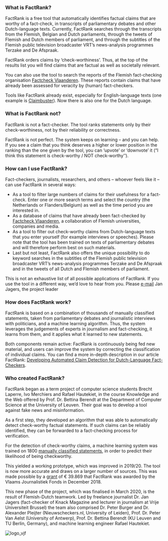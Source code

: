 ### What is FactRank?

FactRank is a free tool that automatically identifies factual claims that are worthy of a fact-check, in transcripts of parliamentary debates and other Dutch-language texts. Currently, FactRank searches through the transcripts from the Flemish, Belgian and Dutch parliaments, through the tweets of Flemish and Dutch members of parliament, and through the subtitles of the Flemish public television broadcaster VRT’s news-analysis programmes Terzake and De Afspraak.

FactRank orders claims by ‘check-worthiness’. Thus, at the top of the results list you will find claims that are factual as well as societally relevant.

You can also use the tool to search the reports of the Flemish fact-checking organisation [Factcheck Vlaanderen](https://factcheck.vlaanderen/). These reports contain claims that have already been assessed for veracity by (human) fact-checkers.

Tools like FactRank already exist, especially for English-language texts (one example is [Claimbuster](https://idir.uta.edu/claimbuster/)). Now there is also one for the Dutch language. 

### What is FactRank not?

FactRank is not a fact-checker. The tool ranks statements only by their check-worthiness, not by their reliability or correctness.

FactRank is not perfect. The system keeps on learning – and you can help. If you see a claim that you think deserves a higher or lower position in the ranking than the one given by the tool, you can ‘upvote’ or ‘downvote’ it (“I think this statement is check-worthy / NOT check-worthy’’).

### How can I use FactRank? 

Fact-checkers, journalists, researchers, and others – whoever feels like it – can use FactRank in several ways:  
- As a tool to filter large numbers of claims for their usefulness for a fact-check. Enter one or more search terms and select the country (the Netherlands or Flanders/Belgium) as well as the time period you are interested in. 
- As a database of claims that have already been fact-checked by [Factcheck Vlaanderen](https://factcheck.vlaanderen/), a collaboration of Flemish universities, companies and media.
- As a tool to filter out check-worthy claims from Dutch-language texts that you enter yourself (for example interviews or speeches). Please note that the tool has been trained on texts of parliamentary debates and will therefore perform best on such materials.
- Last but not least, FactRank also offers the unique possibility to do keyword searches in the subtitles of the Flemish public television broadcaster VRT’s news-analysis programmes Terzake and De Afspraak and in the tweets of all Dutch and Flemish members of parliament.

This is not an exhaustive list of all possible applications of FactRank. If you use the tool in a different way, we’d love to hear from you. Please <a href="mailto:jan.jagers@gmail.com" target="_top">e-mail</a> Jan Jagers, the project leader

### How does FactRank work?

FactRank is based on a combination of thousands of manually classified statements, taken from parliamentary debates and journalistic interviews with politicians, and a machine learning algorithm. Thus, the system leverages the judgements of experts in journalism and fact-checking, it learns from them, and it applies what it learned to new statements.

Both components remain active: FactRank is continuously being fed new material, and users can improve the system by correcting the classification of individual claims. You can find a more in-depth description in our article FactRank: [Developing Automated Claim Detection for Dutch-Language Fact-Checkers](https://people.cs.kuleuven.be/~bettina.berendt/FactRank/).

### Who created FactRank?

FactRank began as a term project of computer science students Brecht Laperre, Ivo Merchiers and Rafael Hautekiet, in the course Knowledge and the Web offered by Prof. Dr. Bettina Berendt at the Department of Computer Science at the University of Leuven. Their goal was to develop a tool against fake news and misinformation.

As a first step, they developed an algorithm that was able to automatically detect check-worthy factual statements. If such claims can be reliably identified, they can be forwarded to a fact-checking process for verification.

For the detection of check-worthy claims, a machine learning system was trained on 1800 [manually classified statements](https://github.com/factrank/FactRank/blob/master/data/sentences_dump_28.12.csv), in order to predict their likelihood of being checkworthy. 

This yielded a working prototype, which was improved in 2019/20. The tool is now more accurate and draws on a larger number of sources. This was made possible by a [grant](https://www.vlaamsjournalistiekfonds.be/500000-euro-subsidie-voor-innoverende-journalistiek) of € 39.869 that FactRank was awarded by the Vlaams Journalistiek Fonds in December 2018.

This new phase of the project, which was finalised in March 2020, is the result of Flemish-Dutch teamwork. Led by freelance journalist Dr. Jan Jagers (fact-checker of Knack Magazine and lecturer in journalism at Vrije Universiteit Brussel) the team also comprised Dr. Peter Burger and Dr. Alexander Pleijter (Nieuwscheckers.nl, University of Leiden), Prof. Dr. Peter Van Aelst (University of Antwerp), Prof. Dr. Bettina Berendt (KU Leuven and TU Berlin, Germany), and  machine learning engineer Rafael Hautekiet.

![logo_vjf](/assets/logo_VJF.jpg)
